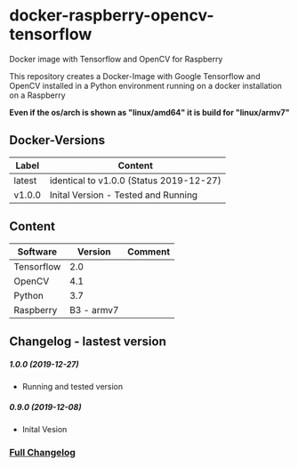 # docker-raspberry-opencv-tensorflow
 Docker image with Tensorflow and OpenCV for Raspberry
 
 
This repository creates a Docker-Image with Google Tensorflow and OpenCV installed in a Python environment running on a docker installation on a Raspberry

**Even if the os/arch is shown as "linux/amd64" it is build for "linux/armv7"**

## Docker-Versions

| Label | 	Content  |
| -------------- | -------------|
| latest | identical to v1.0.0 (Status 2019-12-27) | 
| v1.0.0 | Inital Version - Tested and Running | 


## Content
| Software | Version | Comment |
| --------- | ------- | ------- |
| Tensorflow | 2.0 |  |
| OpenCV | 4.1 |  |
| Python | 3.7 |  |
| Raspberry | B3 - armv7 |  |

## Changelog - lastest version
##### 1.0.0 (2019-12-27)
* Running and tested version
##### 0.9.0 (2019-12-08)
* Inital Vesion
### [Full Changelog](Changelog.md)